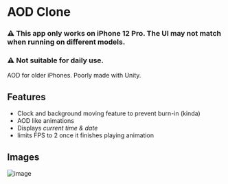 # AOD Clone
### ⚠️ This app only works on iPhone 12 Pro. The UI may not match when running on different models.
### ⚠️ Not suitable for daily use.
AOD for older iPhones. Poorly made with Unity.

## Features
- Clock and background moving feature to prevent burn-in (kinda)
- AOD like animations
- Displays *current time & date*
- limits FPS to 2 once it finishes playing animation

## Images
![image](https://github.com/GyulTips/AOD-Clone/assets/70993344/16aa62b0-6cd9-4ba1-8ede-ef5897fb424a)
